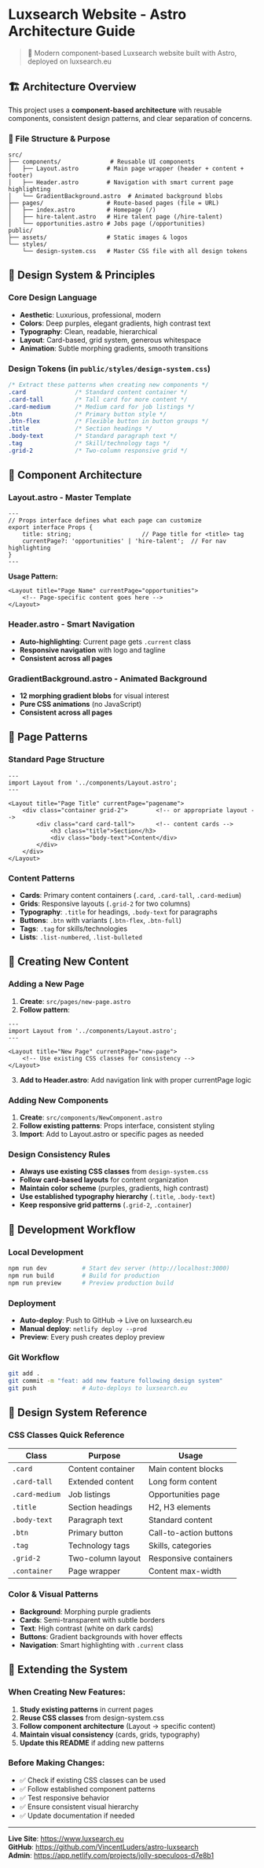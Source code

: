 # Luxsearch Website - Astro Architecture Guide

> 🚀 Modern component-based Luxsearch website built with Astro, deployed on luxsearch.eu

## 🏗️ Architecture Overview

This project uses a **component-based architecture** with reusable components, consistent design patterns, and clear separation of concerns.

### 📁 File Structure & Purpose

```
src/
├── components/              # Reusable UI components
│   ├── Layout.astro        # Main page wrapper (header + content + footer)
│   ├── Header.astro        # Navigation with smart current page highlighting
│   └── GradientBackground.astro  # Animated background blobs
├── pages/                  # Route-based pages (file = URL)
│   ├── index.astro         # Homepage (/)
│   ├── hire-talent.astro   # Hire talent page (/hire-talent)
│   └── opportunities.astro # Jobs page (/opportunities)
public/
├── assets/                 # Static images & logos
└── styles/
    └── design-system.css   # Master CSS file with all design tokens
```

## 🎨 Design System & Principles

### Core Design Language
- **Aesthetic**: Luxurious, professional, modern
- **Colors**: Deep purples, elegant gradients, high contrast text
- **Typography**: Clean, readable, hierarchical
- **Layout**: Card-based, grid system, generous whitespace
- **Animation**: Subtle morphing gradients, smooth transitions

### Design Tokens (in `public/styles/design-system.css`)
```css
/* Extract these patterns when creating new components */
.card              /* Standard content container */
.card-tall         /* Tall card for more content */
.card-medium       /* Medium card for job listings */
.btn               /* Primary button style */
.btn-flex          /* Flexible button in button groups */
.title             /* Section headings */
.body-text         /* Standard paragraph text */
.tag               /* Skill/technology tags */
.grid-2            /* Two-column responsive grid */
```

## 🧩 Component Architecture

### Layout.astro - Master Template
```astro
---
// Props interface defines what each page can customize
export interface Props {
    title: string;                    // Page title for <title> tag
    currentPage?: 'opportunities' | 'hire-talent';  // For nav highlighting
}
---
```

**Usage Pattern:**
```astro
<Layout title="Page Name" currentPage="opportunities">
    <!-- Page-specific content goes here -->
</Layout>
```

### Header.astro - Smart Navigation
- **Auto-highlighting**: Current page gets `.current` class
- **Responsive navigation** with logo and tagline
- **Consistent across all pages**

### GradientBackground.astro - Animated Background
- **12 morphing gradient blobs** for visual interest
- **Pure CSS animations** (no JavaScript)
- **Consistent across all pages**

## 📄 Page Patterns

### Standard Page Structure
```astro
---
import Layout from '../components/Layout.astro';
---

<Layout title="Page Title" currentPage="pagename">
    <div class="container grid-2">        <!-- or appropriate layout -->
        <div class="card card-tall">      <!-- content cards -->
            <h3 class="title">Section</h3>
            <div class="body-text">Content</div>
        </div>
    </div>
</Layout>
```

### Content Patterns
- **Cards**: Primary content containers (`.card`, `.card-tall`, `.card-medium`)
- **Grids**: Responsive layouts (`.grid-2` for two columns)
- **Typography**: `.title` for headings, `.body-text` for paragraphs
- **Buttons**: `.btn` with variants (`.btn-flex`, `.btn-full`)
- **Tags**: `.tag` for skills/technologies
- **Lists**: `.list-numbered`, `.list-bulleted`

## 🎯 Creating New Content

### Adding a New Page
1. **Create**: `src/pages/new-page.astro`
2. **Follow pattern**:
```astro
---
import Layout from '../components/Layout.astro';
---

<Layout title="New Page" currentPage="new-page">
    <!-- Use existing CSS classes for consistency -->
</Layout>
```
3. **Add to Header.astro**: Add navigation link with proper currentPage logic

### Adding New Components
1. **Create**: `src/components/NewComponent.astro`
2. **Follow existing patterns**: Props interface, consistent styling
3. **Import**: Add to Layout.astro or specific pages as needed

### Design Consistency Rules
- **Always use existing CSS classes** from `design-system.css`
- **Follow card-based layouts** for content organization
- **Maintain color scheme** (purples, gradients, high contrast)
- **Use established typography hierarchy** (`.title`, `.body-text`)
- **Keep responsive grid patterns** (`.grid-2`, `.container`)

## 🔧 Development Workflow

### Local Development
```bash
npm run dev          # Start dev server (http://localhost:3000)
npm run build        # Build for production
npm run preview      # Preview production build
```

### Deployment
- **Auto-deploy**: Push to GitHub → Live on luxsearch.eu
- **Manual deploy**: `netlify deploy --prod`
- **Preview**: Every push creates deploy preview

### Git Workflow
```bash
git add .
git commit -m "feat: add new feature following design system"
git push             # Auto-deploys to luxsearch.eu
```

## 🎨 Design System Reference

### CSS Classes Quick Reference
| Class | Purpose | Usage |
|-------|---------|--------|
| `.card` | Content container | Main content blocks |
| `.card-tall` | Extended content | Long form content |
| `.card-medium` | Job listings | Opportunities page |
| `.title` | Section headings | H2, H3 elements |
| `.body-text` | Paragraph text | Standard content |
| `.btn` | Primary button | Call-to-action buttons |
| `.tag` | Technology tags | Skills, categories |
| `.grid-2` | Two-column layout | Responsive containers |
| `.container` | Page wrapper | Content max-width |

### Color & Visual Patterns
- **Background**: Morphing purple gradients
- **Cards**: Semi-transparent with subtle borders
- **Text**: High contrast (white on dark cards)
- **Buttons**: Gradient backgrounds with hover effects
- **Navigation**: Smart highlighting with `.current` class

## 🚀 Extending the System

### When Creating New Features:
1. **Study existing patterns** in current pages
2. **Reuse CSS classes** from design-system.css
3. **Follow component architecture** (Layout → specific content)
4. **Maintain visual consistency** (cards, grids, typography)
5. **Update this README** if adding new patterns

### Before Making Changes:
- ✅ Check if existing CSS classes can be used
- ✅ Follow established component patterns
- ✅ Test responsive behavior
- ✅ Ensure consistent visual hierarchy
- ✅ Update documentation if needed

---

**Live Site**: https://www.luxsearch.eu  
**GitHub**: https://github.com/VincentLuders/astro-luxsearch  
**Admin**: https://app.netlify.com/projects/jolly-speculoos-d7e8b1 